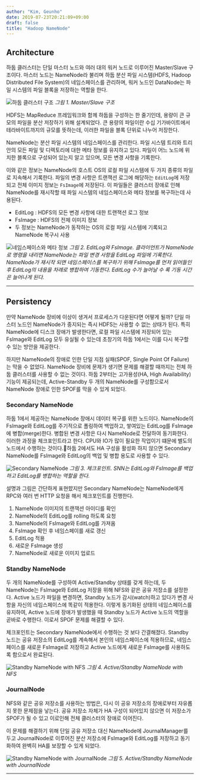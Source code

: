 ```yaml
---
author: "Kim, Geunho"
date: 2019-07-23T20:21:09+09:00
draft: false
title: "Hadoop NameNode"
---
```



## Architecture
하둡 클러스터는 단일 마스터 노드와 여러 대의 워커 노드로 이루어진 Master/Slave 구조이다. 마스터 노드는 NameNode라 불리며 하둡 분산 파일 시스템(HDFS, Hadoop Distributed File System)의 네임스페이스를 관리하며, 워커 노드인 DataNode는 파일 시스템의 파일 블록을 저장하는 역할을 한다.

![하둡 클러스터 구조](/hadoop-namenode-1.png) _그림 1. Master/Slave 구조_
 
HDFS는 MapReduce 프레임워크와 함께 하둡을 구성하는 한 줄기인데, 용량이 큰 규모의 파일을 분산 저장하기 위해 설계되었다. 큰 용량의 파일이란 수십 기가바이트에서 테라바이트까지의 규모를 뜻하는데, 이러한 파일을 블록 단위로 나누어 저장한다. 

NameNode는 분산 파일 시스템의 네임스페이스를 관리한다. 파일 시스템 트리와 트리 안의 모든 파일 및 디렉토리에 대한 메타 정보를 유지하고 있다. 파일이 어느 노드에 위치한 블록으로 구성되어 있는지 알고 있으며, 모든 변경 사항을 기록한다. 

이와 같은 정보는 NameNode의 호스트 OS의 로컬 파일 시스템에 두 가지 종류의 파일로 지속해서 기록한다. 파일의 변경 사항은 트랜잭션 로그에 해당하는 `EditLog`에 저장되고 전체 이미지 정보는 `FsImage`에 저장된다. 이 파일들은 클러스터 장애로 인해 NameNode를 재시작할 때 파일 시스템의 네임스페이스와 메타 정보를 복구하는데 사용된다. 

* EditLog : HDFS의 모든 변경 사항에 대한 트랜잭션 로그 정보  
* FsImage : HDFS의 전체 이미지 정보  
* 두 정보는 NameNode가 동작하는 OS의 로컬 파일 시스템에 기록되고 NameNode 복구시 사용

![네임스페이스와 메타 정보](/hadoop-namenode-2.png) _그림 2. EditLog와 FsImage. 클라이언트가 NameNode로 명령을 내리면 NameNode는 파일 변경 사항을 EditLog 파일에 기록한다. NameNode가 재시작 되면 네임스페이스를 복구하기 위해 FsImage를 먼저 읽어들인 후 EditLog의 내용을 차례로 병합하여 기동한다. EditLog 수가 늘어날 수 록 기동 시간은 늘어나게 된다._

---


## Persistency
만약 NameNode 장비에 이상이 생겨서 프로세스가 다운된다면 어떻게 될까? 단일 마스터 노드인 NameNode가 중지되는 즉시 HDFS는 사용할 수 없는 상태가 된다. 특히 NameNode에 디스크 장애가 발생한다면, 로컬 파일 시스템에 저장되어 있는 FsImage와 EditLog 모두 유실될 수 있는데 초창기의 하둡 1에서는 이를 다시 복구할 수 있는 방안을 제공한다.  

하지만 NameNode의 장애로 인한 단일 지점 실패(SPOF, Single Point Of Failure)는 막을 수 없었다. NameNode 장비에 문제가 생기면 문제를 해결할 때까지는 전체 하둡 클러스터를 사용할 수 없는 것이다. 하둡 2부터는 고가용성(HA, High Availability) 기능이 제공되는데, Active-Standby 두 개의 NameNode를 구성함으로서 NameNode 장애로 인한 SPOF를 막을 수 있게 되었다.


### Secondary NameNode
하둡 1에서 제공하는 NameNode 장애시 데이터 복구를 위한 노드이다. NameNode의 FsImage와 EditLog를 주기적으로 폴링하여 백업하고, 쌓여있는 EditLog를 FsImage에 병합(merge)한다. 병합된 변경 사항은 다시 NameNode로 전달하여 동기화한다. 이러한 과정을 체크포인트라고 한다. CPU와 IO가 많이 필요한 작업이기 떄문에 별도의 노드에서 수행하는 것이다.하둡 2에서도 HA 구성을 활성화 하지 않으면 Secondary NameNode를 FsImage와 EditLog의 백업 및 병합 용도로 사용할 수 있다.

![Secondary NameNode](/hadoop-namenode-3.png) _그림 3. 체크포인트. SNN는 EditLog와 FsImage를 백업하고 EditLog를 병합하는 역할을 한다._

설명과 그림은 간단하게 표현햤지만 Secondary NameNode는 NameNode에게 RPC와 여러 번 HTTP 요청을 해서 체크포인트를 진행한다.  
1. NameNode 이미지의 트랜잭션 아이디를 확인  
2. NameNode의 EditLog를 rolling 하도록 요청  
3. NameNode의 FsImage와 EditLog를 가져옴  
4. FsImage 확인 후 네임스페이를 새로 갱신  
5. EditLog 적용  
6. 새로운 FsImage 생성  
7. NameNode로 새로운 이미지 업로드  


### Standby NameNode
두 개의 NameNode를 구성하여 Active/Standby 상태를 갖게 하는데, 두 NameNode는 FsImage와 EditLog 저장을 위해 NFS와 같은 공유 저장소를 설정한다. Active 노드가 파일을 변경하면, Standby 노드가 감시(watch)하고 있다가 변경 사항을 자신의 네임스페이스에 똑같이 적용한다. 이렇게 동기화된 상태의 네임스페이스를 유지하여, Active 노드에 장애가 발생했을 때 Standby 노드가 Active 노드의 역할을 곧바로 수행한다. 이로서 SPOF 문제를 해결할 수 있다. 

체크포인트는 Secondary NameNode에서 수행하는 것 보다 간결해졌다. Standby 노드는 공유 저장소의 EditLog를 계속해서 본인의 네임스페이스에 적용하므로, 네임스페이스를 새로운 FsImage로 저장하고 Active 노드에게 새로운 FsImage를 사용하도록 함으로서 완료된다.

![Standby NameNode with NFS](/hadoop-namenode-4.png) _그림 4. Active/Standby NameNode with NFS_



### JournalNode
NFS와 같은 공유 저장소를 사용하는 방법은, 다시 이 공유 저장소의 장애로부터 자유롭지 못한 문제점을 낳는다. 공유 저장소 자체가 HA 구성이 되어있지 않으면 이 저장소가 SPOF가 될 수 있고 이로인해 전체 클러스터의 장애로 이어진다. 

이 문제를 해결하기 위해 단일 공유 저장소 대신 NameNode에 JournalManager를 두고 JournalNode로 이루어진 분산 저장소에 FsImage와 EditLog를 저장하고 동기화하여 완벽히 HA를 보장할 수 있게 되었다.

![Standby NameNode with JournalNode](/hadoop-namenode-5.png) _그림 5. Active/Standby NameNode with JournalNode_

---